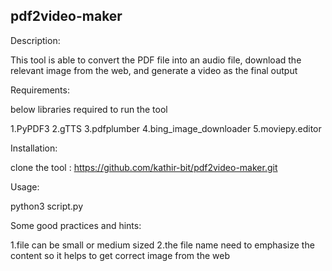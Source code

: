 ## pdf2video-maker

Description:

This tool is able to convert the PDF file into an audio file, download the relevant image from the web, and generate a video as the final output

Requirements:

below libraries required to run the tool

1.PyPDF3
2.gTTS
3.pdfplumber
4.bing_image_downloader
5.moviepy.editor 


Installation:

clone the tool : https://github.com/kathir-bit/pdf2video-maker.git

Usage:

python3 script.py

Some good practices and hints:

1.file can be small or medium sized 
2.the file name need to emphasize the content so it helps to get correct image from the web

